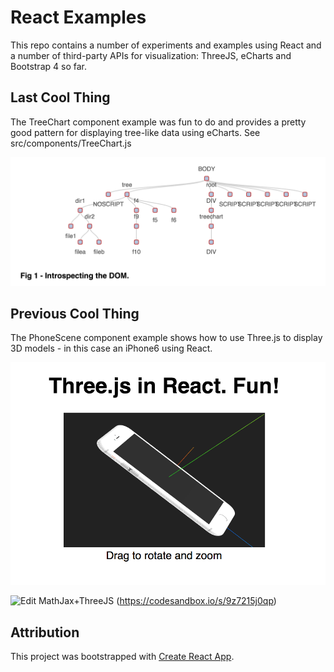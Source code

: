 # React Examples
This repo contains a number of experiments and examples using React and a number of third-party APIs for visualization: ThreeJS, eCharts and Bootstrap 4 so far.

## Last Cool Thing
The TreeChart component example was fun to do and provides a pretty good pattern for displaying tree-like data using eCharts. See src/components/TreeChart.js

![Example Tree Chart](https://raw.githubusercontent.com/oshea00/react-mybootstrap4/master/public/images/domchart1.png)

## Previous Cool Thing
The PhoneScene component example shows how to use Three.js to display 3D models - in this case an iPhone6 using React.

![Example PhoneScene](https://raw.githubusercontent.com/oshea00/react-mybootstrap4/master/public/images/Phone.png)

![Edit MathJax+ThreeJS](https://codesandbox.io/static/img/play-codesandbox.svg)
(https://codesandbox.io/s/9z7215j0qp)

## Attribution
This project was bootstrapped with [Create React App](https://github.com/facebookincubator/create-react-app).


